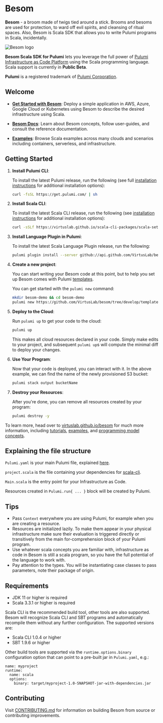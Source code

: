 # Besom
**Besom** - a broom made of twigs tied around a stick. 
Brooms and besoms are used for protection, to ward off evil spirits, and cleansing of ritual spaces. 
Also, Besom is Scala SDK that allows you to write Pulumi programs in Scala, incidentally.

![Besom logo](./website/static/img/Besom_logo_full_color.png)

**Besom Scala SDK for Pulumi** lets you leverage the full power of [Pulumi Infrastructure as Code Platform](https://pulumi.com) 
using the Scala programming language. Scala support is currently in **Public Beta**.

**Pulumi** is a registered trademark of [Pulumi Corporation](https://pulumi.com).

## Welcome

* **[Get Started with Besom](#getting-started)**: Deploy a simple application in AWS, Azure, Google Cloud or Kubernetes using Besom to describe the desired infrastructure using Scala.

* **[Besom Docs](https://virtuslab.github.io/besom/)**: Learn about Besom concepts, follow user-guides, and consult the reference documentation.

* **[Examples](examples)**: Browse Scala examples across many clouds and scenarios including containers, serverless, and infrastructure.

## <a name="getting-started"></a>Getting Started

1. **Install Pulumi CLI**:

   To install the latest Pulumi release, run the following (see full
   [installation instructions](https://www.pulumi.com/docs/reference/install/) for additional installation options):

    ```bash
    curl -fsSL https://get.pulumi.com/ | sh
    ```

2. **Install Scala CLI**:

   To install the latest Scala CLI release, run the following (see 
   [installation instructions](https://scala-cli.virtuslab.org/install) for additional installation options):

    ```bash
    curl -sSLf https://virtuslab.github.io/scala-cli-packages/scala-setup.sh | sh
    ```

3. **Install Language Plugin in Pulumi**:

    To install the latest Scala Language Plugin release, run the following:

    ```bash
    pulumi plugin install --server github://api.github.com/VirtusLab/besom language scala 0.1.0
    ```

4. **Create a new project**:

   You can start writing your Besom code at this point, but to help you set up
   Besom comes with Pulumi [templates](templates).
   
   You can get started with the `pulumi new` command:

    ```bash
    mkdir besom-demo && cd besom-demo
    pulumi new https://github.com/VirtusLab/besom/tree/develop/template/aws
    ```

5. **Deploy to the Cloud**:

   Run `pulumi up` to get your code to the cloud:

    ```bash
    pulumi up
    ```

   This makes all cloud resources declared in your code. Simply make
   edits to your project, and subsequent `pulumi up`s will compute
   the minimal diff to deploy your changes.

6. **Use Your Program**:

   Now that your code is deployed, you can interact with it. In the
   above example, we can find the name of the newly provisioned S3
   bucket:

    ```bash
    pulumi stack output bucketName
    ```

7. **Destroy your Resources**:

   After you're done, you can remove all resources created by your program:

    ```bash
    pulumi destroy -y
    ```

To learn more, head over to 
[virtuslab.github.io/besom](https://virtuslab.github.io/besom/) for much more information, including
[tutorials](https://virtuslab.github.io/besom/tutorials/), 
[examples](examples), 
and [programming model concepts](https://virtuslab.github.io/besom/concepts/).

## Explaining the file structure
`Pulumi.yaml` is your main Pulumi file, explained [here](https://www.pulumi.com/docs/concepts/projects/project-file/). 

`project.scala` is the file containing your dependencies for [scala-cli](https://scala-cli.virtuslab.org).

`Main.scala` is the entry point for your Infrastructure as Code. 

Resources created in `Pulumi.run{ ... }` block will be created by Pulumi.

## Tips
- Pass `Context` everywhere you are using Pulumi, for example when you are creating a resource.
- Resources are initialized lazily. To make them appear in your physical infrastructure make sure 
their evaluation is triggered directly or transitively from the main for-comprehension block of your Pulumi program.
- Use whatever scala concepts you are familiar with, infrastructure as code in Besom is still a scala program, 
so you have the full potential of the language to work with.
- Pay attention to the types. You will be instantiating case classes to pass parameters, note their package of origin.

## Requirements

- JDK 11 or higher is required
- Scala 3.3.1 or higher is required

Scala CLI is the recommended build tool, other tools are also
supported. Besom will recognize Scala CLI and SBT programs 
and automatically recompile them without any further configuration. 
The supported versions are:

- Scala CLI 1.0.4 or higher
- SBT 1.9.6 or higher

Other build tools are supported via the `runtime.options.binary`
configuration option that can point to a pre-built jar in
`Pulumi.yaml`, e.g.:

```
name: myproject
runtime:
  name: scala
  options:
    binary: target/myproject-1.0-SNAPSHOT-jar-with-dependencies.jar
```

## Contributing

Visit [CONTRIBUTING.md](CONTRIBUTING.md) for information on building Besom from source or contributing improvements.